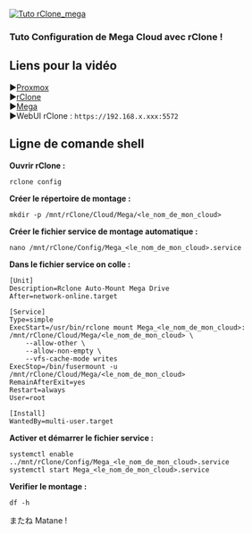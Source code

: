 [![Tuto rClone_mega](https://github.com/user-attachments/assets/8bb42b2a-0323-4b7f-b378-142cbe425850)](https://youtu.be/VI1rAJSwYDs)

### Tuto Configuration de Mega Cloud avec rClone !


## Liens pour la vidéo

►[Proxmox](https://proxmox.com) <br/>
►[rClone](https://rclone.org/) <br/>
►[Mega](https://mega.nz/) <br/>
►WebUI rClone : `https://192.168.x.xxx:5572`

## Ligne de comande shell
**Ouvrir rClone :**
```
rclone config
```

**Créer le répertoire de montage :**
```
mkdir -p /mnt/rClone/Cloud/Mega/<le_nom_de_mon_cloud>
```

**Créer le fichier service de montage automatique :**
```
nano /mnt/rClone/Config/Mega_<le_nom_de_mon_cloud>.service
```

**Dans le fichier service on colle :**
```
[Unit]
Description=Rclone Auto-Mount Mega Drive
After=network-online.target

[Service]
Type=simple
ExecStart=/usr/bin/rclone mount Mega_<le_nom_de_mon_cloud>: /mnt/rClone/Cloud/Mega/<le_nom_de_mon_cloud> \
    --allow-other \
    --allow-non-empty \
    --vfs-cache-mode writes
ExecStop=/bin/fusermount -u /mnt/rClone/Cloud/Mega/<le_nom_de_mon_cloud>
RemainAfterExit=yes
Restart=always
User=root

[Install]
WantedBy=multi-user.target
```

**Activer et démarrer le fichier service :**
```
systemctl enable ../mnt/rClone/Config/Mega_<le_nom_de_mon_cloud>.service
systemctl start Mega_<le_nom_de_mon_cloud>.service
```

**Verifier le montage :**
```
df -h
```


またね Matane !
